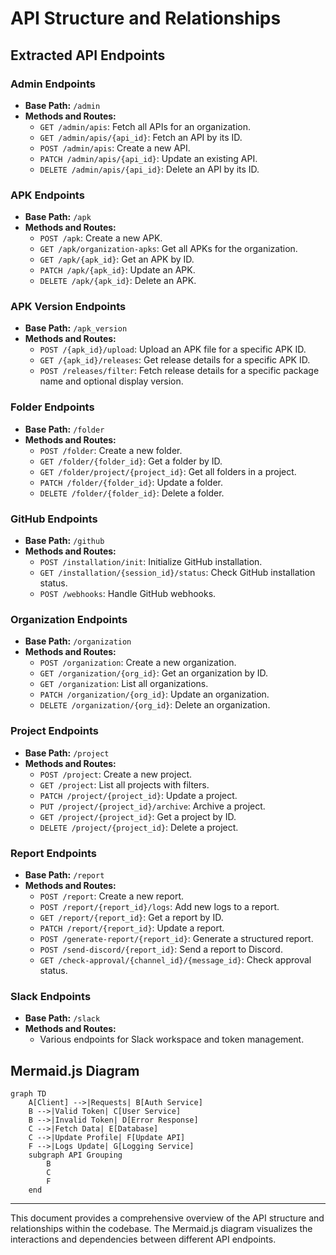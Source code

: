 # API Structure and Relationships

## Extracted API Endpoints

### Admin Endpoints
- **Base Path:** `/admin`
- **Methods and Routes:**
  - `GET /admin/apis`: Fetch all APIs for an organization.
  - `GET /admin/apis/{api_id}`: Fetch an API by its ID.
  - `POST /admin/apis`: Create a new API.
  - `PATCH /admin/apis/{api_id}`: Update an existing API.
  - `DELETE /admin/apis/{api_id}`: Delete an API by its ID.

### APK Endpoints
- **Base Path:** `/apk`
- **Methods and Routes:**
  - `POST /apk`: Create a new APK.
  - `GET /apk/organization-apks`: Get all APKs for the organization.
  - `GET /apk/{apk_id}`: Get an APK by ID.
  - `PATCH /apk/{apk_id}`: Update an APK.
  - `DELETE /apk/{apk_id}`: Delete an APK.

### APK Version Endpoints
- **Base Path:** `/apk_version`
- **Methods and Routes:**
  - `POST /{apk_id}/upload`: Upload an APK file for a specific APK ID.
  - `GET /{apk_id}/releases`: Get release details for a specific APK ID.
  - `POST /releases/filter`: Fetch release details for a specific package name and optional display version.

### Folder Endpoints
- **Base Path:** `/folder`
- **Methods and Routes:**
  - `POST /folder`: Create a new folder.
  - `GET /folder/{folder_id}`: Get a folder by ID.
  - `GET /folder/project/{project_id}`: Get all folders in a project.
  - `PATCH /folder/{folder_id}`: Update a folder.
  - `DELETE /folder/{folder_id}`: Delete a folder.

### GitHub Endpoints
- **Base Path:** `/github`
- **Methods and Routes:**
  - `POST /installation/init`: Initialize GitHub installation.
  - `GET /installation/{session_id}/status`: Check GitHub installation status.
  - `POST /webhooks`: Handle GitHub webhooks.

### Organization Endpoints
- **Base Path:** `/organization`
- **Methods and Routes:**
  - `POST /organization`: Create a new organization.
  - `GET /organization/{org_id}`: Get an organization by ID.
  - `GET /organization`: List all organizations.
  - `PATCH /organization/{org_id}`: Update an organization.
  - `DELETE /organization/{org_id}`: Delete an organization.

### Project Endpoints
- **Base Path:** `/project`
- **Methods and Routes:**
  - `POST /project`: Create a new project.
  - `GET /project`: List all projects with filters.
  - `PATCH /project/{project_id}`: Update a project.
  - `PUT /project/{project_id}/archive`: Archive a project.
  - `GET /project/{project_id}`: Get a project by ID.
  - `DELETE /project/{project_id}`: Delete a project.

### Report Endpoints
- **Base Path:** `/report`
- **Methods and Routes:**
  - `POST /report`: Create a new report.
  - `POST /report/{report_id}/logs`: Add new logs to a report.
  - `GET /report/{report_id}`: Get a report by ID.
  - `PATCH /report/{report_id}`: Update a report.
  - `POST /generate-report/{report_id}`: Generate a structured report.
  - `POST /send-discord/{report_id}`: Send a report to Discord.
  - `GET /check-approval/{channel_id}/{message_id}`: Check approval status.

### Slack Endpoints
- **Base Path:** `/slack`
- **Methods and Routes:**
  - Various endpoints for Slack workspace and token management.

## Mermaid.js Diagram

```mermaid
graph TD
    A[Client] -->|Requests| B[Auth Service]
    B -->|Valid Token| C[User Service]
    B -->|Invalid Token| D[Error Response]
    C -->|Fetch Data| E[Database]
    C -->|Update Profile| F[Update API]
    F -->|Logs Update| G[Logging Service]
    subgraph API Grouping
        B
        C
        F
    end
```

---

This document provides a comprehensive overview of the API structure and relationships within the codebase. The Mermaid.js diagram visualizes the interactions and dependencies between different API endpoints.
